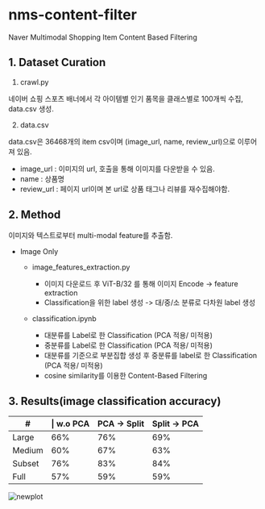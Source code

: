 # nms-content-filter
Naver Multimodal Shopping Item Content Based Filtering

## 1. Dataset Curation
1. crawl.py

네이버 쇼핑 스포츠 배너에서 각 아이템별 인기 품목을 클래스별로 100개씩 수집, data.csv 생성.

2. data.csv

data.csv은 36468개의 item csv이며 (image_url, name, review_url)으로 이루어져 있음.

- image_url : 이미지의 url, 호출을 통해 이미지를 다운받을 수 있음.
- name : 상품명
- review_url : 페이지 url이며 본 url로 상품 태그나 리뷰를 재수집해야함. 

## 2. Method
이미지와 텍스트로부터 multi-modal feature를 추출함.

- Image Only
  - image_features_extraction.py 
    - 이미지 다운로드 후 ViT-B/32 를 통해 이미지 Encode -> feature extraction
    - Classification을 위한 label 생성 -> 대/중/소 분류로 다차원 label 생성

  - classification.ipynb
    - 대분류를 Label로 한 Classification (PCA 적용/ 미적용)
    - 중분류를 Label로 한 Classification (PCA 적용/ 미적용)
    - 대분류를 기준으로 부분집합 생성 후 중분류를 label로 한 Classification (PCA 적용/ 미적용)
    - cosine similarity를 이용한 Content-Based Filtering

  
## 3. Results(image classification accuracy)
#|\| w.o PCA|PCA -> Split|Split -> PCA|
|------|-----|-----|-----|
|Large|66%|76%|69%|
|Medium|60%|67%|63%|
|Subset|76%|83%|84%
|Full|57%|59%|59%|



![newplot](https://user-images.githubusercontent.com/77579408/127608528-38a775ca-d015-419a-9d83-8b0c9d3e8cf5.png)

